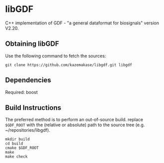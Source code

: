 libGDF
======

C++ implementation of GDF - "a general dataformat for biosignals" version V2.20. 

Obtaining libGDF
----------------

Use the following command to fetch the sources:

    git clone https://github.com/kazemakase/libgdf.git libgdf
    
Dependencies
------------
Required: boost

Build Instructions
------------------

The preferred method is to perform an out-of-source build.
replace `$GDF_ROOT` with the (relative or absolute) path to the source
tree (e.g. ~/repositories/libgdf).

    mkdir build
    cd build
    cmake $GDF_ROOT
    make
    make check
